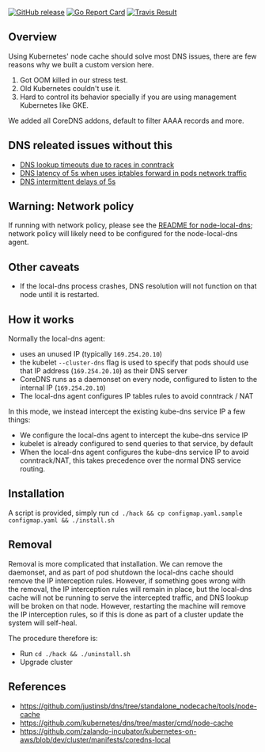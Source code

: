[![GitHub release](https://img.shields.io/github/release/axot/k8s-local-dns.svg)](https://github.com/axot/k8s-local-dns/releases)
[![Go Report Card](https://goreportcard.com/badge/github.com/axot/k8s-local-dns)](https://goreportcard.com/report/github.com/axot/k8s-local-dns)
[![Travis Result](https://travis-ci.com/axot/k8s-local-dns.svg?token=VGvwH2B72tty9c4FwZGr&branch=master)](https://travis-ci.com/axot/k8s-local-dns.svg?token=VGvwH2B72tty9c4FwZGr&branch=master)

## Overview
Using Kubernetes' node cache should solve most DNS issues, there are few reasons why we built a custom version here.

1. Got OOM killed in our stress test.
2. Old Kubernetes couldn't use it.
3. Hard to control its behavior specially if you are using management Kubernetes like GKE.

We added all CoreDNS addons, default to filter AAAA records and more.

## DNS releated issues without this

- [DNS lookup timeouts due to races in conntrack](https://github.com/weaveworks/weave/issues/3287)
- [DNS latency of 5s when uses iptables forward in pods network traffic](https://github.com/kubernetes/kubernetes/issues/62628)
- [DNS intermittent delays of 5s](https://github.com/kubernetes/kubernetes/issues/56903)

## Warning: Network policy

If running with network policy, please see the [README for
node-local-dns](https://github.com/kubernetes/kubernetes/tree/master/cluster/addons/dns/nodelocaldns#network-policy-and-dns-connectivity);
network policy will likely need to be configured for the node-local-dns agent.

## Other caveats

* If the local-dns process crashes, DNS resolution will not function on that
  node until it is restarted.

## How it works

Normally the local-dns agent:
* uses an unused IP (typically `169.254.20.10`)
* the kubelet `--cluster-dns` flag is used to specify that pods should use that
  IP address (`169.254.20.10`) as their DNS server
* CoreDNS runs as a daemonset on every node, configured to listen to the
  internal IP (`169.254.20.10`)
* The local-dns agent configures IP tables rules to avoid conntrack / NAT

In this mode, we instead intercept the existing kube-dns service IP a few
things:
* We configure the local-dns agent to intercept the kube-dns service IP
* kubelet is already configured to send queries to that service, by default
* When the local-dns agent configures the kube-dns service IP to avoid
  conntrack/NAT, this takes precedence over the normal DNS service routing.

## Installation

A script is provided, simply run `cd ./hack && cp configmap.yaml.sample configmap.yaml && ./install.sh`

## Removal

Removal is more complicated that installation.  We can remove the daemonset, and as
part of pod shutdown the local-dns cache should remove the IP interception
rules.  However, if something goes wrong with the removal, the IP interception rules
will remain in place, but the local-dns cache will not be running to serve
the intercepted traffic, and DNS lookup will be broken on that node.  However,
restarting the machine will remove the IP interception rules, so if this is done
as part of a cluster update the system will self-heal.

The procedure therefore is:

* Run `cd ./hack && ./uninstall.sh`
* Upgrade cluster

## References
* https://github.com/justinsb/dns/tree/standalone_nodecache/tools/node-cache
* https://github.com/kubernetes/dns/tree/master/cmd/node-cache
* https://github.com/zalando-incubator/kubernetes-on-aws/blob/dev/cluster/manifests/coredns-local